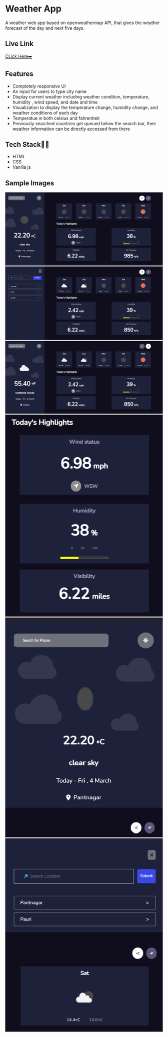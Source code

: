 # Weather App

A weather web app based on openweathermap API, that gives the weather forecast of the day and next five days.


## Live Link
[CLick Here➡️](https://weather-app-project-omega.vercel.app/)

## Features

- Completely responsive UI
- An input for users to type city name
- Display current weather including weather condition, temperature, humidity , wind speed, and date and time
- Visualization to display the temperature change, humidity change, and weather conditions of each day
- Temperatue in both celsius and fahrenheit
- Previously searched countries get queued below the search bar, their weather information can be directly accessed from there


## Tech Stack👩‍💻

- HTML
- CSS
- Vanilla js

## Sample Images

![alt text](https://github.com/Vikaspundir24/Weather-App-Project/blob/426307fcce5bd2275d19f01d312eb524fa456b84/project%20Design%20SS/1.png)
![alt text](https://github.com/Vikaspundir24/Weather-App-Project/blob/426307fcce5bd2275d19f01d312eb524fa456b84/project%20Design%20SS/3.png)
![alt text](https://github.com/Vikaspundir24/Weather-App-Project/blob/426307fcce5bd2275d19f01d312eb524fa456b84/project%20Design%20SS/4.png)
![alt text](https://github.com/Vikaspundir24/Weather-App-Project/blob/426307fcce5bd2275d19f01d312eb524fa456b84/project%20Design%20SS/5.png)
![alt text](https://github.com/Vikaspundir24/Weather-App-Project/blob/426307fcce5bd2275d19f01d312eb524fa456b84/project%20Design%20SS/6.png)
![alt text](https://github.com/Vikaspundir24/Weather-App-Project/blob/426307fcce5bd2275d19f01d312eb524fa456b84/project%20Design%20SS/7.png)

